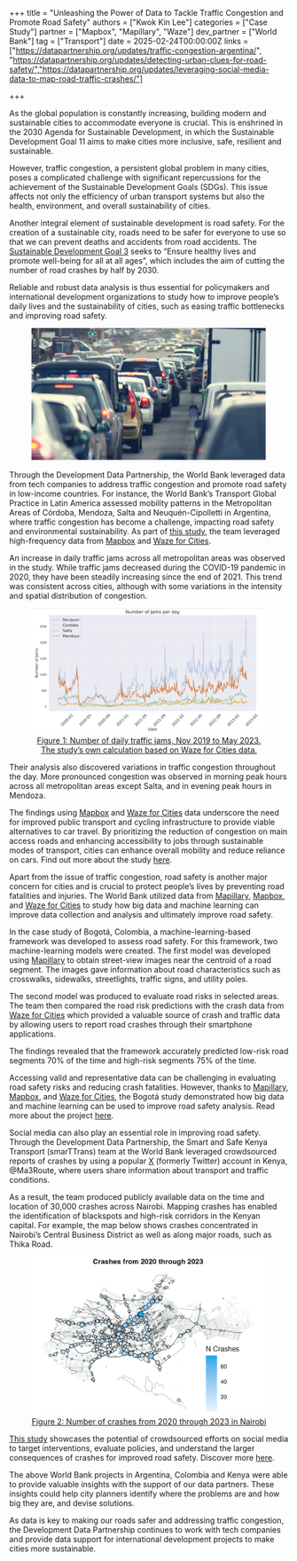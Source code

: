 +++
title = "Unleashing the Power of Data to Tackle Traffic Congestion and Promote Road Safety"
authors = ["Kwok Kin Lee"]
categories = ["Case Study"]
partner = ["Mapbox", "Mapillary", "Waze"]
dev_partner = ["World Bank"]
tag = ["Transport"]
date = 2025-02-24T00:00:00Z
links = ["https://datapartnership.org/updates/traffic-congestion-argentina/", "https://datapartnership.org/updates/detecting-urban-clues-for-road-safety/","https://datapartnership.org/updates/leveraging-social-media-data-to-map-road-traffic-crashes/"]


+++

As the global population is constantly increasing, building modern and sustainable cities to accommodate everyone is crucial. This is enshrined in the 2030 Agenda for Sustainable Development, in which the Sustainable Development Goal 11 aims to make cities more inclusive, safe, resilient and sustainable. 

However, traffic congestion, a persistent global problem in many cities, poses a complicated challenge with significant repercussions for the achievement of the Sustainable Development Goals (SDGs). This issue affects not only the efficiency of urban transport systems but also the health, environment, and overall sustainability of cities.

Another integral element of sustainable development is road safety. For the creation of a sustainable city, roads need to be safer for everyone to use so that we can prevent deaths and accidents from road accidents. The [Sustainable Development Goal 3](https://sdgs.un.org/goals/goal3) seeks to “Ensure healthy lives and promote well-being for all at all ages”, which includes the aim of cutting the number of road crashes by half by 2030.

Reliable and robust data analysis is thus essential for policymakers and international development organizations to study how to improve people’s daily lives and the sustainability of cities, such as easing traffic bottlenecks and improving road safety.


<figure align="centre">
    <img src="unleashing-the-power-of-data-to-tackle-traffic-congestion-and-promote-road-safety_thumbnail.png" 
    <figcaption>
        <center>
  </center>
    </figcaption>
</figure>

Through the Development Data Partnership, the World Bank leveraged data from tech companies to address traffic congestion and promote road safety in low-income countries. For instance, the World Bank’s Transport Global Practice in Latin America assessed mobility patterns in the Metropolitan Areas of Córdoba, Mendoza, Salta and Neuquén-Cipolletti in Argentina, where traffic congestion has become a challenge, impacting road safety and environmental sustainability. As part of [this study](https://datapartnership.org/updates/traffic-congestion-argentina/), the team leveraged high-frequency data from [Mapbox](https://www.mapbox.com/) and [Waze for Cities](https://www.waze.com/wazeforcities/).

An increase in daily traffic jams across all metropolitan areas was observed in the study. While traffic jams decreased during the COVID-19 pandemic in 2020, they have been steadily increasing since the end of 2021. This trend was consistent across cities, although with some variations in the intensity and spatial distribution of congestion. 

<figure align="center">
    <img src="unleashing-the-power-of-data-to-tackle-traffic-congestion-and-promote-road-safety_figure1.png" />
    <figcaption>
        <center>
            <a href="https://datapartnership.org/updates/traffic-congestion-argentina/">Figure 1: Number of daily traffic jams, Nov 2019 to May 2023. The study’s own calculation based on Waze for Cities data.</a>
        </center>
    </figcaption>
</figure>

Their analysis also discovered variations in traffic congestion throughout the day. More pronounced congestion was observed in morning peak hours across all metropolitan areas except Salta, and in evening peak hours in Mendoza.

The findings using [Mapbox](https://www.mapbox.com/) and [Waze for Cities](https://www.waze.com/wazeforcities/) data underscore the need for improved public transport and cycling infrastructure to provide viable alternatives to car travel. By prioritizing the reduction of congestion on main access roads and enhancing accessibility to jobs through sustainable modes of transport, cities can enhance overall mobility and reduce reliance on cars. Find out more about the study [here](https://datapartnership.org/updates/traffic-congestion-argentina/).

Apart from the issue of traffic congestion, road safety is another major concern for cities and is crucial to protect people’s lives by preventing road fatalities and injuries. The World Bank utilized data from [Mapillary](https://www.mapillary.com/), [Mapbox](https://www.mapbox.com/), and [Waze for Cities](https://www.waze.com/wazeforcities/) to study how big data and machine learning can improve data collection and analysis and ultimately improve road safety.

In the case study of Bogotá, Colombia, a machine-learning-based framework was developed to assess road safety. For this framework, two machine-learning models were created. The first model was developed using [Mapillary](https://www.mapillary.com/) to obtain street-view images near the centroid of a road segment. The images gave information about road characteristics such as crosswalks, sidewalks, streetlights, traffic signs, and utility poles.

The second model was produced to evaluate road risks in selected areas. The team then compared the road risk predictions with the crash data from [Waze for Cities](https://www.waze.com/wazeforcities/) which provided a valuable source of crash and traffic data by allowing users to report road crashes through their smartphone applications.

The findings revealed that the framework accurately predicted low-risk road segments 70% of the time and high-risk segments 75% of the time. 

Accessing valid and representative data can be challenging in evaluating road safety risks and reducing crash fatalities. However, thanks to [Mapillary](https://www.mapillary.com/), [Mapbox](https://www.mapbox.com/), and [Waze for Cities](https://www.waze.com/wazeforcities/), the Bogotá study demonstrated how big data and machine learning can be used to improve road safety analysis. Read more about the project [here](https://datapartnership.org/updates/detecting-urban-clues-for-road-safety/).

Social media can also play an essential role in improving road safety. Through the Development Data Partnership, the Smart and Safe Kenya Transport (smarTTrans) team at the World Bank leveraged crowdsourced reports of crashes by using a popular [X](https://x.com/) (formerly Twitter) account in Kenya, @Ma3Route, where users share information about transport and traffic conditions.

As a result, the team produced publicly available data on the time and location of 30,000 crashes across Nairobi. Mapping crashes has enabled the identification of blackspots and high-risk corridors in the Kenyan capital. For example, the map below shows crashes concentrated in Nairobi’s Central Business District as well as along major roads, such as Thika Road.

<figure align="center">
    <img src="unleashing-the-power-of-data-to-tackle-traffic-congestion-and-promote-road-safety_figure2.png" />
    <figcaption>
        <center>
            <a href="https://datapartnership.org/updates/leveraging-social-media-data-to-map-road-traffic-crashes/">Figure 2: Number of crashes from 2020 through 2023 in Nairobi</a>
        </center>
    </figcaption>
</figure>

[This study](https://datapartnership.org/updates/leveraging-social-media-data-to-map-road-traffic-crashes/) showcases the potential of crowdsourced efforts on social media to target interventions, evaluate policies, and understand the larger consequences of crashes for improved road safety. Discover more [here](https://datapartnership.org/updates/leveraging-social-media-data-to-map-road-traffic-crashes/).

The above World Bank projects in Argentina, Colombia and Kenya were able to provide valuable insights with the support of our data partners. These insights could help city planners identify where the problems are and how big they are, and devise solutions.

As data is key to making our roads safer and addressing traffic congestion, the Development Data Partnership continues to work with tech companies and provide data support for international development projects to make cities more sustainable.